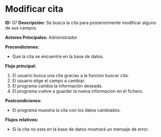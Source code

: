 # Modificar cita

**ID:** 07	**Descripción:** Se busca la cita para posteriormente modificar alguno de sus campos.

**Actores Principales:** Administrador

**Precondiciones:**
* Que la cita se encuentre en la base de datos.
	

**Flujo principal:**
1. El usuario busca una cita gracias a la funcion buscar cita.
2. El usuario elige el campo a cambiar.
3. El programa cambia la información deseada.
4. El programa vuelve a guardar la nueva informacion en el fichero.

**Postcondiciones:**
* El programa muestra la cita con los datos cambiados.

**Flujos relativos:**
* Si la cita no esta en la base de datos mostrará un mensaje de error.

